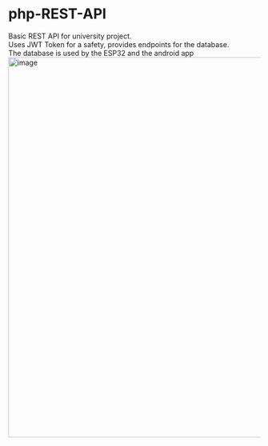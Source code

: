 # php-REST-API
Basic REST API for university project. \
Uses JWT Token for a safety, provides endpoints for the database. \
The database is used by the ESP32 and the android app
<img width="761" alt="image" src="https://user-images.githubusercontent.com/82160210/174258647-a156c15c-f42d-47ac-b65b-80a9c03fecaf.png">
